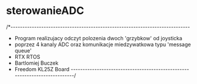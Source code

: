 # sterowanieADC
/*----------------------------------------------------------------------------
 * Program realizujacy odczyt polozenia dwoch 'grzybkow' od joysticka
 * poprzez 4 kanaly ADC oraz komunikacje miedzywatkowa typu 'message queue'
 * RTX RTOS
 * Bartlomiej Buczek
 * Freedom KL25Z Board
 *---------------------------------------------------------------------------*/

